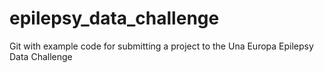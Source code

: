 # epilepsy_data_challenge
Git with example code for submitting a project to the Una Europa Epilepsy Data Challenge
